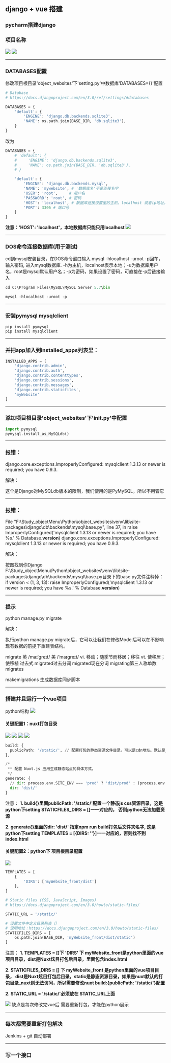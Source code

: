 ## django + vue 搭建

### pycharm搭建django

### 项目名称

<img src='./img/create_django.png' />

<img src='./img/project_menu.png' />

---
### DATABASES配置

修改项目根目录'object_websites'下'setting.py'中数据库'DATABASES={}'配置
```python
# Database
# https://docs.djangoproject.com/en/3.0/ref/settings/#databases

DATABASES = {
    'default': {
        'ENGINE': 'django.db.backends.sqlite3',
        'NAME': os.path.join(BASE_DIR, 'db.sqlite3'),
    }
}
```
改为
```python
DATABASES = {
    # 'default': {
    #     'ENGINE': 'django.db.backends.sqlite3',
    #     'NAME': os.path.join(BASE_DIR, 'db.sqlite3'),
    # }

    'default': {
        'ENGINE': 'django.db.backends.mysql',
        'NAME': 'mywebsite', # '数据库名'不是连接名字
        'USER': 'root',     # 用户名
        'PASSWORD': 'root', # 密码
        'HOST': 'localhost', # 数据库连接设置里的主机，localhost 或者ip地址，必须一致
		'PORT': 3306 # 端口号
    }
}
```
**注意：'HOST': 'localhost'，本地数据库只能只用localhost**
<img src='./img/database.png' />


---
### DOS命令连接数据库(用于测试)

cd到mysql安装目录，在DOS命令窗口输入 mysql -hlocalhost -uroot -p回车，输入密码, 进入mysql数据库.
-h为主机，localhost表示本地；-u为数据库用户名，root是mysql默认用户名；-p为密码，如果设置了密码，可直接在-p后链接输入
```python
cd C:\Program Files\MySQL\MySQL Server 5.7\bin

mysql -hlocalhost -uroot -p
```

---
### 安装pymysql mysqlclient
```python
pip install pymysql
pip install mysqlclient
```

---
### 并把app加入到installed_apps列表里：

```python
INSTALLED_APPS = [
    'django.contrib.admin',
    'django.contrib.auth',
    'django.contrib.contenttypes',
    'django.contrib.sessions',
    'django.contrib.messages',
    'django.contrib.staticfiles',
    'myWebsite'
]
```

---
### 添加项目根目录'object_websites'下'__init__.py'中配置

```python
import pymysql
pymysql.install_as_MySQLdb()
```

---
### 报错：
> 
django.core.exceptions.ImproperlyConfigured: mysqlclient 1.3.13 or newer is required; you have 0.9.3.

解决：
>  
这个是Django对MySQLdb版本的限制，我们使用的是PyMySQL，所以不用管它


---
### 报错：
> 
File "F:\Study_objectMenu\Python\object_websites\venv\lib\site-packages\django\db\backends\mysql\base.py", line 37, in <module>
    raise ImproperlyConfigured('mysqlclient 1.3.13 or newer is required; you have %s.' % Database.__version__)
django.core.exceptions.ImproperlyConfigured: mysqlclient 1.3.13 or newer is required; you have 0.9.3.

解决：
> 
按图找到你Django F:\Study_objectMenu\Python\object_websites\venv\lib\site-packages\django\db\backends\mysql\base.py目录下的base.py文件注释掉：
if version < (1, 3, 13):
    raise ImproperlyConfigured('mysqlclient 1.3.13 or newer is required; you have %s.' % Database.__version__)


---
### 提示
python manage.py migrate

解决：
> 
执行python manage.py migrate后，它可以让我们在修改Model后可以在不影响现有数据的前提下重建表结构。

migrate 英 /maɪˈɡreɪt/  美 /ˈmaɪɡreɪt/ vi. 移动；随季节而移居；移往 vt. 使移居；使移植 过去式 migrated过去分词 migrated现在分词 migrating第三人称单数 migrates

makemigrations 生成数据库同步脚本

---
### 搭建并且运行一个vue项目

python结构
<img src='./img/pythonRun_vue.png' />

#### 关键配置1：nuxt打包目录

<img src='./img/nuxt_config.png' />
<img src='./img/npmRunBiuld.png' />
<img src='./img/npmRunBuild_dist.png' />
<img src='./img/npmRunBuild_static.png' />

```python
build: {
  publicPath: '/static/', // 配置打包的静态资源文件目录。可以是cdn地址。默认是_nuxt文件夹
},

/*
 ** 配置 Nuxt.js 应用生成静态站点的具体方式。
 */
generate: {
  // dir: process.env.SITE_ENV === 'prod' ? 'dist/prod' : (process.env.SITE_ENV === 'qa' ? 'dist/qa' : 'dist/dev')
  dir: 'dist/'
}
```

注意： 
**1. build{}里面publicPath: '/static/'配置一个静态js css资源目录，这是python下setting STATICFILES_DIRS = []一一对应的， 否则python无法加载资源**

**2. generate{}里面的dir: 'dist/' 指定npm run build打包后文件夹名字, 这是python下setting TEMPLATES = [{DIRS: ''}]一一对应的，否则找不到index.html**


#### 关键配置2：python下 项目根目录配置

<img src='./img/python_settings.png' />

```python
TEMPLATES = [
    {
        'DIRS': ['myWebsite_front/dist']
    },
]

# Static files (CSS, JavaScript, Images)
# https://docs.djangoproject.com/en/3.0/howto/static-files/

STATIC_URL = '/static/'

# 设置文件中定义目录列表（）
# 说明地址：https://docs.djangoproject.com/en/3.0/howto/static-files/
STATICFILES_DIRS = [
    os.path.join(BASE_DIR, 'myWebsite_front/dist/static')
]

```

注意：
**1. TEMPLATES = []下 'DIRS' 下 myWebsite_front是python里面的vue项目目录，dist是Nuxt炫目打包后目录，里面包含index.html**

**2. STATICFILES_DIRS = [] 下 myWebsite_front 是python里面的vue项目目录， dist是Nuxt炫目打包后目录，static是静态资源目录，如果是nuxt默认的打包目录_nuxt则无法访问，所以需要修改nuxt build:{publicPath: '/static/'}配置**

**2. STATIC_URL = '/static/'必须放在 STATIC_URL上面**



<img src='./img/seccess.png' />
缺点是每次修改完vue后 需要重新打包，才能在python展示

---
### 每次都需要重新打包解决

Jenkins + git 自动部署

---
### 写一个接口

